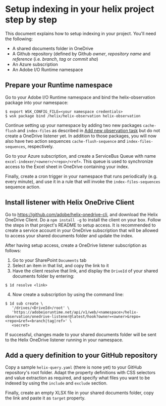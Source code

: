 # Setup indexing in your helix project step by step

This document explains how to setup indexing in your project. You'll need the following:
- A shared documents folder in OneDrive
- A Github repository (defined by Github *owner*, *repository name* and *reference* (i.e. *branch*, *tag* or *commit sha*)
- An Azure subscription
- An Adobe I/O Runtime namespace

## Prepare your Runtime namespace

Go to your Adobe I/O Runtime namespace and bind the helix-observation package into your namespace:

```
$ export WSK_CONFIG_FILE=<your namespace credentials>
$ wsk package bind /helix/helix-observation helix-observation
```

Continue setting up your namespace by adding two new packages `cache-flush` and `index-files` as described in [Add new observation task](./observation/howto-add-task.md) but do not create a OneDrive listener yet. In addition to those packages, you will now also have two action sequences `cache-flush-sequence` and `index-files-sequences`, respectively.

Go to your Azure subscription, and create a ServiceBus Queue with name `excel-indexer/<owner>/<repo>/<ref>`. This queue is used to synchronize access to the Excel sheet in OneDrive containing your index.

Finally, create a cron trigger in your namespace that runs periodically (e.g. every minute), and use it in a rule that will invoke the `index-files-sequences` sequence action.

## Install listener with Helix OneDrive Client

Go to https://github.com/adobe/helix-onedrive-cli, and download the Helix OneDrive Client. Do a `npm install -g` to install the client on your box. Follow the steps in that project's README to setup access. It is recommended to create a service account in your OneDrive subscription that will be allowed to access your shared documents folder and update the index.

After having setup access, create a OneDrive listener subscription as follows:

1. Go to your SharePoint `Documents` tab
1. Select an item in that list, and copy the link to it
1. Have the client resolve that link, and display the `DriveId` of your shared documents folder by entering:
```
$ 1d resolve <link>
```
4. Now create a subscription by using the command line:
```
$ 1d sub create \
   '/drives/<DriveId>/root' \
   'https://adobeioruntime.net/api/v1/web/<namespace>/helix-observation/onedrive-listener@latest/hook?owner=<owner>&repo=<repo>&ref=<branch|tag|ref>' \
   <secret>
```
If successful, changes made to your shared documents folder will be sent to the Helix OneDrive listener running in your namespace.

## Add a query definition to your GitHub repository

Copy a sample `helix-query.yaml` (there is none yet) to your GitHub repository's root folder. Adapt the property definitions with CSS selectors and value extraction as required, and specify what files you want to be indexed by using the `include` and `exclude` section.

Finally, create an empty XLSX file in your shared documents folder, copy the link and paste it as `target` property.
